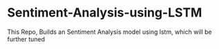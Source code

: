 # Sentiment-Analysis-using-LSTM
This Repo, Builds an Sentiment Analysis model  using lstm,  which will be further tuned
